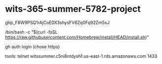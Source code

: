 # wits-365-summer-5782-project
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

/bin/bash -c "$(curl -fsSL https://raw.githubusercontent.com/Homebrew/install/HEAD/install.sh)"


gh auth login (chose https)




tools:
telnet witssummer.c5ni8ntdysh1.us-east-1.rds.amazonaws.com 1433


